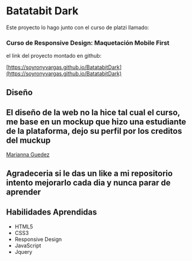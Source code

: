 # Batatabit Dark

Este proyecto lo hago junto con el curso de platzi llamado:
### Curso de Responsive Design: Maquetación Mobile First

el link del proyecto montado en github:

[https://soyronyvargas.github.io/BatatabitDark](https://soyronyvargas.github.io/BatatabitDark)

## Diseño

El diseño de la web no la hice tal cual el curso, me base en un mockup que hizo una estudiante de la plataforma, dejo su perfil por los creditos del muckup 
- 
[Marianna Guedez](https://platzi.com/p/MGuedez/)

## Agradeceria si le das un like a mi repositorio intento mejorarlo cada dia y nunca parar de aprender

## Habilidades Aprendidas
- HTML5
- CSS3 
- Responsive Design
- JavaScript
- Jquery